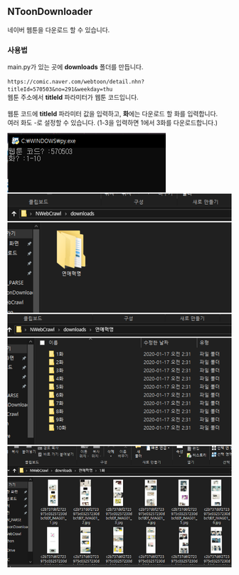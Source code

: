 ## NToonDownloader
네이버 웹툰을 다운로드 할 수 있습니다.

### 사용법
main.py가 있는 곳에 **downloads** 폴더를 만듭니다.

`https://comic.naver.com/webtoon/detail.nhn?titleId=570503&no=291&weekday=thu`<br>
웹툰 주소에서 **titleId** 파라미터가 웹툰 코드입니다. <br><br>
웹툰 코드에 **titleId** 파라미터 값을 입력하고, **화**에는 다운로드 할 화를 입력합니다. <br>
여러 화도 -로 설정할 수 있습니다. (1-3을 입력하면 1에서 3화를 다운로드합니다.) 

![example](./img/1.png)
![example2](./img/2.PNG)
![example3](./img/3.PNG)
![example4](./img/4.PNG)